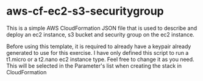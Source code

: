 # aws-cf-ec2-s3-securitygroup
This is a simple AWS CloudFormation JSON file that is used to describe and deploy an ec2 instance, s3 bucket and security group on the ec2 instance.

Before using this template, it is required to already have a keypair already generated to use for this exercise.
I have only defined this script to run a t1.micro or a t2.nano ec2 instance type. Feel free to change it as you need. This will be selected in the Parameter's list when creating the stack in CloudFormation 
